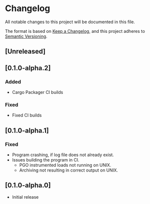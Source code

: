 # Changelog

All notable changes to this project will be documented in this file.

The format is based on [Keep a Changelog](https://keepachangelog.com/en/1.1.0/),
and this project adheres to [Semantic Versioning](https://semver.org/spec/v2.0.0.html).

## [Unreleased]

## [0.1.0-alpha.2]

### Added

- Cargo Packager CI builds

### Fixed

- Fixed CI builds

## [0.1.0-alpha.1]

### Fixed

- Program crashing, if log file does not already exist.
- Issues building the program in CI.
  - PGO instrumented loads not running on UNIX.
  - Archiving not resulting in correct output on UNIX.

## [0.1.0-alpha.0]

- Initial release
